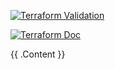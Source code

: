 

[![Terraform Validation](https://github.com/HappyPathway/terraform-aws-kms/actions/workflows/terraform.yaml/badge.svg)](https://github.com/HappyPathway/terraform-aws-kms/actions/workflows/terraform.yaml)


[![Terraform Doc](https://github.com/HappyPathway/terraform-aws-kms/actions/workflows/terraform-doc.yaml/badge.svg)](https://github.com/HappyPathway/terraform-aws-kms/actions/workflows/terraform-doc.yaml)

<!-- BEGIN_TF_DOCS -->
{{ .Content }}
<!-- END_TF_DOCS -->